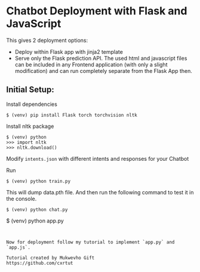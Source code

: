 # Chatbot Deployment with Flask and JavaScript


This gives 2 deployment options:
- Deploy within Flask app with jinja2 template
- Serve only the Flask prediction API. The used html and javascript files can be included in any Frontend application (with only a slight modification) and can run completely separate from the Flask App then.

## Initial Setup:

Install dependencies
```
$ (venv) pip install Flask torch torchvision nltk
```
Install nltk package
```
$ (venv) python
>>> import nltk
>>> nltk.download()
```
Modify `intents.json` with different intents and responses for your Chatbot

Run
```
$ (venv) python train.py
```
This will dump data.pth file. And then run
the following command to test it in the console.
```
$ (venv) python chat.py
```
$ (venv) python app.py
```


Now for deployment follow my tutorial to implement `app.py` and `app.js`.
 
Tutorial created by Mukwevho Gift
https://github.com/cxrtut
